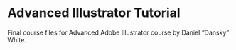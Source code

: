 # Advanced Illustrator Tutorial
Final course files for Advanced Adobe Illustrator course by Daniel “Dansky” White.
